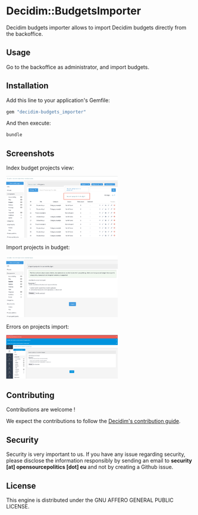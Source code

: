 # Decidim::BudgetsImporter

Decidim budgets importer allows to import Decidim budgets directly from the backoffice.

## Usage

Go to the backoffice as administrator, and import budgets.

## Installation

Add this line to your application's Gemfile:

```ruby
gem "decidim-budgets_importer"
```

And then execute:

```bash
bundle
```

## Screenshots

Index budget projects view:

<img alt="Index budget projects view" src="./docs/assets/projects_index_view.png" width="300"/>

Import projects in budget:

<img alt="Import projects in budget" src="./docs/assets/import_project_new.png" width="300"/>

Errors on projects import:

<img alt="Errors on projects import" src="./docs/assets/errors_on_import.png" width="300"/>

## Contributing

Contributions are welcome !

We expect the contributions to follow the [Decidim's contribution guide](https://github.com/decidim/decidim/blob/develop/CONTRIBUTING.adoc).

## Security

Security is very important to us. If you have any issue regarding security, please disclose the information responsibly by sending an email to __security [at] opensourcepolitics [dot] eu__ and not by creating a Github issue.

## License

This engine is distributed under the GNU AFFERO GENERAL PUBLIC LICENSE.
